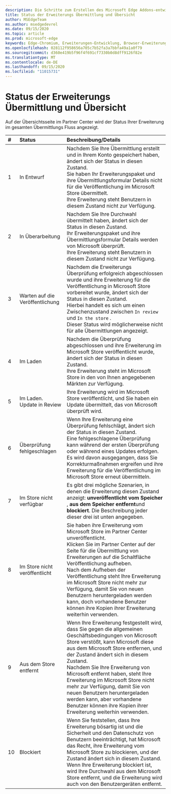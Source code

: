 ```yaml
---
description: Die Schritte zum Erstellen des Microsoft Edge Addons-entwicklerkontos im Partner Center.
title: Status der Erweiterungs Übermittlung und Übersicht
author: MSEdgeTeam
ms.author: msedgedevrel
ms.date: 09/15/2020
ms.topic: article
ms.prod: microsoft-edge
keywords: Edge-Chromium, Erweiterungen-Entwicklung, Browser-Erweiterungen, Addons, Partner Center, Entwickler
ms.openlocfilehash: 028112f958656a705c7b52fa3a7bbfa49a1a0f79
ms.sourcegitcommit: d360e419b5f96f4f691cf7330b0d8dff9126f82e
ms.translationtype: MT
ms.contentlocale: de-DE
ms.lasthandoff: 09/15/2020
ms.locfileid: "11015731"
---
```

# Status der Erweiterungs Übermittlung und Übersicht  

Auf der Übersichtsseite im Partner Center wird der Status Ihrer Erweiterung im gesamten Übermittlungs Fluss angezeigt.  

| # |  Status |  Beschreibung/Details |  
|:--- |:--- |:--- |  
| 1 |  In Entwurf |  Nachdem Sie Ihre Übermittlung erstellt und in Ihrem Konto gespeichert haben, ändert sich der Status in diesen Zustand.  <br />  Sie haben Ihr Erweiterungspaket und ihre Übermittlungsformular Details nicht für die Veröffentlichung im Microsoft Store übermittelt.  <br />  Ihre Erweiterung steht Benutzern in diesem Zustand nicht zur Verfügung.  |  
| 2|  In Überarbeitung |  Nachdem Sie Ihre Durchwahl übermittelt haben, ändert sich der Status in diesen Zustand.  <br />  Ihr Erweiterungspaket und ihre Übermittlungsformular Details werden von Microsoft überprüft.  <br />  Ihre Erweiterung steht Benutzern in diesem Zustand nicht zur Verfügung.  |  
| 3|  Warten auf die Veröffentlichung |  Nachdem die Erweiterungs Überprüfung erfolgreich abgeschlossen wurde und ihre Erweiterung für die Veröffentlichung in Microsoft Store vorbereitet wurde, ändert sich der Status in diesen Zustand.  <br />  Hierbei handelt es sich um einen Zwischenzustand zwischen `In review` und `In the store` .  <br />  Dieser Status wird möglicherweise nicht für alle Übermittlungen angezeigt.  |  
| 4|  Im Laden |  Nachdem die Überprüfung abgeschlossen und ihre Erweiterung im Microsoft Store veröffentlicht wurde, ändert sich der Status in diesen Zustand.  <br />  Ihre Erweiterung steht im Microsoft Store in den von Ihnen angegebenen Märkten zur Verfügung.  |  
| 5 |  Im Laden.  Update in Review |  Ihre Erweiterung wird im Microsoft Store veröffentlicht, und Sie haben ein Update übermittelt, das von Microsoft überprüft wird.  |  
| 6 |  Überprüfung fehlgeschlagen |  Wenn Ihre Erweiterung eine Überprüfung fehlschlägt, ändert sich der Status in diesen Zustand.  <br />  Eine fehlgeschlagene Überprüfung kann während der ersten Überprüfung oder während eines Updates erfolgen.  <br />  Es wird davon ausgegangen, dass Sie Korrekturmaßnahmen ergreifen und ihre Erweiterung für die Veröffentlichung im Microsoft Store erneut übermitteln.  |  
| 7 |  Im Store nicht verfügbar |  Es gibt drei mögliche Szenarien, in denen die Erweiterung diesen Zustand anzeigt:  **unveröffentlicht vom Speicher** , **aus dem Speicher entfernt**und **blockiert**.  Die Beschreibung jeder dieser drei ist unten angegeben.  |  
| 8 |  Im Store nicht veröffentlicht |  Sie haben ihre Erweiterung vom Microsoft Store im Partner Center unveröffentlicht.  <br />  Klicken Sie im Partner Center auf der Seite für die Übermittlung von Erweiterungen auf die Schaltfläche Veröffentlichung aufheben.  <br />  Nach dem Aufheben der Veröffentlichung steht Ihre Erweiterung im Microsoft Store nicht mehr zur Verfügung, damit Sie von neuen Benutzern heruntergeladen werden kann, doch vorhandene Benutzer können ihre Kopien ihrer Erweiterung weiterhin verwenden.  |  
| 9 |  Aus dem Store entfernt |  Wenn Ihre Erweiterung festgestellt wird, dass Sie gegen die allgemeinen Geschäftsbedingungen von Microsoft Store verstößt, kann Microsoft diese aus dem Microsoft Store entfernen, und der Zustand ändert sich in diesem Zustand.  <br />  Nachdem Sie Ihre Erweiterung von Microsoft entfernt haben, steht Ihre Erweiterung im Microsoft Store nicht mehr zur Verfügung, damit Sie von neuen Benutzern heruntergeladen werden kann, aber vorhandene Benutzer können ihre Kopien ihrer Erweiterung weiterhin verwenden.  |  
| 10 |  Blockiert |  Wenn Sie feststellen, dass Ihre Erweiterung bösartig ist und die Sicherheit und den Datenschutz von Benutzern beeinträchtigt, hat Microsoft das Recht, ihre Erweiterung vom Microsoft Store zu blockieren, und der Zustand ändert sich in diesem Zustand.  <br />  Wenn Ihre Erweiterung blockiert ist, wird Ihre Durchwahl aus dem Microsoft Store entfernt, und die Erweiterung wird auch von den Benutzergeräten entfernt.  |  
